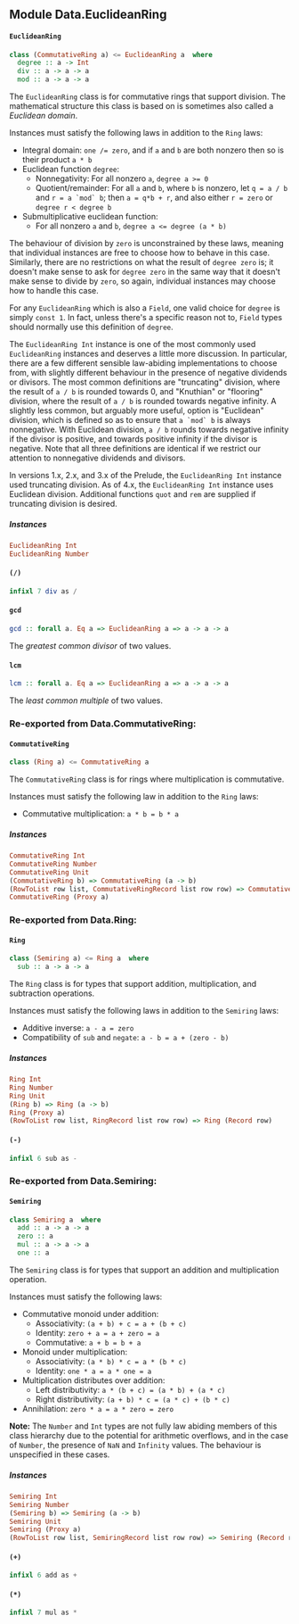 ## Module Data.EuclideanRing

#### `EuclideanRing`

``` purescript
class (CommutativeRing a) <= EuclideanRing a  where
  degree :: a -> Int
  div :: a -> a -> a
  mod :: a -> a -> a
```

The `EuclideanRing` class is for commutative rings that support division.
The mathematical structure this class is based on is sometimes also called
a *Euclidean domain*.

Instances must satisfy the following laws in addition to the `Ring`
laws:

- Integral domain: `one /= zero`, and if `a` and `b` are both nonzero then
  so is their product `a * b`
- Euclidean function `degree`:
  - Nonnegativity: For all nonzero `a`, `degree a >= 0`
  - Quotient/remainder: For all `a` and `b`, where `b` is nonzero,
    let `q = a / b` and ``r = a `mod` b``; then `a = q*b + r`, and also
    either `r = zero` or `degree r < degree b`
- Submultiplicative euclidean function:
  - For all nonzero `a` and `b`, `degree a <= degree (a * b)`

The behaviour of division by `zero` is unconstrained by these laws,
meaning that individual instances are free to choose how to behave in this
case. Similarly, there are no restrictions on what the result of
`degree zero` is; it doesn't make sense to ask for `degree zero` in the
same way that it doesn't make sense to divide by `zero`, so again,
individual instances may choose how to handle this case.

For any `EuclideanRing` which is also a `Field`, one valid choice
for `degree` is simply `const 1`. In fact, unless there's a specific
reason not to, `Field` types should normally use this definition of
`degree`.

The `EuclideanRing Int` instance is one of the most commonly used
`EuclideanRing` instances and deserves a little more discussion. In
particular, there are a few different sensible law-abiding implementations
to choose from, with slightly different behaviour in the presence of
negative dividends or divisors. The most common definitions are "truncating"
division, where the result of `a / b` is rounded towards 0, and "Knuthian"
or "flooring" division, where the result of `a / b` is rounded towards
negative infinity. A slightly less common, but arguably more useful, option
is "Euclidean" division, which is defined so as to ensure that ``a `mod` b``
is always nonnegative. With Euclidean division, `a / b` rounds towards
negative infinity if the divisor is positive, and towards positive infinity
if the divisor is negative. Note that all three definitions are identical if
we restrict our attention to nonnegative dividends and divisors.

In versions 1.x, 2.x, and 3.x of the Prelude, the `EuclideanRing Int`
instance used truncating division. As of 4.x, the `EuclideanRing Int`
instance uses Euclidean division. Additional functions `quot` and `rem` are
supplied if truncating division is desired.

##### Instances
``` purescript
EuclideanRing Int
EuclideanRing Number
```

#### `(/)`

``` purescript
infixl 7 div as /
```

#### `gcd`

``` purescript
gcd :: forall a. Eq a => EuclideanRing a => a -> a -> a
```

The *greatest common divisor* of two values.

#### `lcm`

``` purescript
lcm :: forall a. Eq a => EuclideanRing a => a -> a -> a
```

The *least common multiple* of two values.


### Re-exported from Data.CommutativeRing:

#### `CommutativeRing`

``` purescript
class (Ring a) <= CommutativeRing a 
```

The `CommutativeRing` class is for rings where multiplication is
commutative.

Instances must satisfy the following law in addition to the `Ring`
laws:

- Commutative multiplication: `a * b = b * a`

##### Instances
``` purescript
CommutativeRing Int
CommutativeRing Number
CommutativeRing Unit
(CommutativeRing b) => CommutativeRing (a -> b)
(RowToList row list, CommutativeRingRecord list row row) => CommutativeRing (Record row)
CommutativeRing (Proxy a)
```

### Re-exported from Data.Ring:

#### `Ring`

``` purescript
class (Semiring a) <= Ring a  where
  sub :: a -> a -> a
```

The `Ring` class is for types that support addition, multiplication,
and subtraction operations.

Instances must satisfy the following laws in addition to the `Semiring`
laws:

- Additive inverse: `a - a = zero`
- Compatibility of `sub` and `negate`: `a - b = a + (zero - b)`

##### Instances
``` purescript
Ring Int
Ring Number
Ring Unit
(Ring b) => Ring (a -> b)
Ring (Proxy a)
(RowToList row list, RingRecord list row row) => Ring (Record row)
```

#### `(-)`

``` purescript
infixl 6 sub as -
```

### Re-exported from Data.Semiring:

#### `Semiring`

``` purescript
class Semiring a  where
  add :: a -> a -> a
  zero :: a
  mul :: a -> a -> a
  one :: a
```

The `Semiring` class is for types that support an addition and
multiplication operation.

Instances must satisfy the following laws:

- Commutative monoid under addition:
  - Associativity: `(a + b) + c = a + (b + c)`
  - Identity: `zero + a = a + zero = a`
  - Commutative: `a + b = b + a`
- Monoid under multiplication:
  - Associativity: `(a * b) * c = a * (b * c)`
  - Identity: `one * a = a * one = a`
- Multiplication distributes over addition:
  - Left distributivity: `a * (b + c) = (a * b) + (a * c)`
  - Right distributivity: `(a + b) * c = (a * c) + (b * c)`
- Annihilation: `zero * a = a * zero = zero`

**Note:** The `Number` and `Int` types are not fully law abiding
members of this class hierarchy due to the potential for arithmetic
overflows, and in the case of `Number`, the presence of `NaN` and
`Infinity` values. The behaviour is unspecified in these cases.

##### Instances
``` purescript
Semiring Int
Semiring Number
(Semiring b) => Semiring (a -> b)
Semiring Unit
Semiring (Proxy a)
(RowToList row list, SemiringRecord list row row) => Semiring (Record row)
```

#### `(+)`

``` purescript
infixl 6 add as +
```

#### `(*)`

``` purescript
infixl 7 mul as *
```

